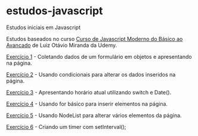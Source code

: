 # estudos-javascript
Estudos iniciais em Javascript

Estudos baseados no curso [Curso de Javascript Moderno do Básico ao Avancado](https://www.udemy.com/course/curso-de-javascript-moderno-do-basico-ao-avancado/) de Luiz Otávio Miranda da Udemy.


[Exercício 1](https://lucasgdo.github.io/estudos-javascript/exercicio1/) - Coletando dados de um formulário em objetos e apresentando na página.

[Exercício 2](https://lucasgdo.github.io/estudos-javascript/exercicio2/) - Usando condicionais para alterar os dados inseridos na página.

[Exercício 3](https://lucasgdo.github.io/estudos-javascript/exercicio3/) - Apresentando horário atual utilizando switch e Date().

[Exercício 4](https://lucasgdo.github.io/estudos-javascript/exercicio4/) - Usando for básico para inserir elementos na página.

[Exercício 5](https://lucasgdo.github.io/estudos-javascript/exercicio5) - Usando NodeList para alterar vários elementos da página.

[Exercício 6](https://lucasgdo.github.io/estudos-javascript/exercicio6) - Criando um timer com setInterval();